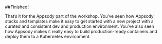 ##Finished!

That’s it for the Appsody part of the workshop. You’ve seen how Appsody stacks and templates make it easy to get started with a new project with a curated and consistent dev and production environment. You’ve also seen how Appsody makes it really easy to build production-ready containers and deploy them to a Kubernetes environment.